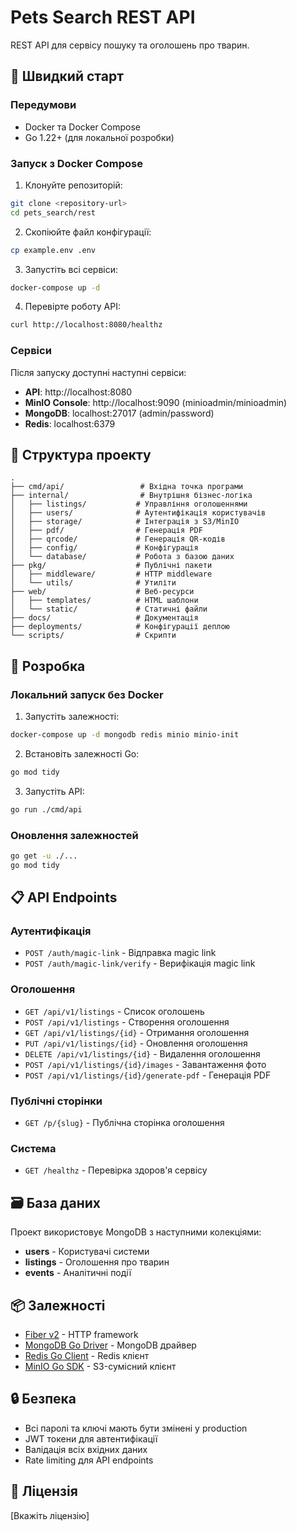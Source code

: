 # Pets Search REST API

REST API для сервісу пошуку та оголошень про тварин.

## 🚀 Швидкий старт

### Передумови
- Docker та Docker Compose
- Go 1.22+ (для локальної розробки)

### Запуск з Docker Compose

1. Клонуйте репозиторій:
```bash
git clone <repository-url>
cd pets_search/rest
```

2. Скопіюйте файл конфігурації:
```bash
cp example.env .env
```

3. Запустіть всі сервіси:
```bash
docker-compose up -d
```

4. Перевірте роботу API:
```bash
curl http://localhost:8080/healthz
```

### Сервіси

Після запуску доступні наступні сервіси:

- **API**: http://localhost:8080
- **MinIO Console**: http://localhost:9090 (minioadmin/minioadmin)
- **MongoDB**: localhost:27017 (admin/password)
- **Redis**: localhost:6379

## 📂 Структура проекту

```
.
├── cmd/api/                 # Вхідна точка програми
├── internal/                # Внутрішня бізнес-логіка
│   ├── listings/           # Управління оголошеннями
│   ├── users/              # Аутентифікація користувачів
│   ├── storage/            # Інтеграція з S3/MinIO
│   ├── pdf/                # Генерація PDF
│   ├── qrcode/             # Генерація QR-кодів
│   ├── config/             # Конфігурація
│   └── database/           # Робота з базою даних
├── pkg/                    # Публічні пакети
│   ├── middleware/         # HTTP middleware
│   └── utils/              # Утиліти
├── web/                    # Веб-ресурси
│   ├── templates/          # HTML шаблони
│   └── static/             # Статичні файли
├── docs/                   # Документація
├── deployments/            # Конфігурації деплою
└── scripts/                # Скрипти
```

## 🔧 Розробка

### Локальний запуск без Docker

1. Запустіть залежності:
```bash
docker-compose up -d mongodb redis minio minio-init
```

2. Встановіть залежності Go:
```bash
go mod tidy
```

3. Запустіть API:
```bash
go run ./cmd/api
```

### Оновлення залежностей

```bash
go get -u ./...
go mod tidy
```

## 📋 API Endpoints

### Аутентифікація
- `POST /auth/magic-link` - Відправка magic link
- `POST /auth/magic-link/verify` - Верифікація magic link

### Оголошення
- `GET /api/v1/listings` - Список оголошень
- `POST /api/v1/listings` - Створення оголошення
- `GET /api/v1/listings/{id}` - Отримання оголошення
- `PUT /api/v1/listings/{id}` - Оновлення оголошення
- `DELETE /api/v1/listings/{id}` - Видалення оголошення
- `POST /api/v1/listings/{id}/images` - Завантаження фото
- `POST /api/v1/listings/{id}/generate-pdf` - Генерація PDF

### Публічні сторінки
- `GET /p/{slug}` - Публічна сторінка оголошення

### Система
- `GET /healthz` - Перевірка здоров'я сервісу

## 🗃️ База даних

Проект використовує MongoDB з наступними колекціями:

- **users** - Користувачі системи
- **listings** - Оголошення про тварин
- **events** - Аналітичні події

## 📦 Залежності

- [Fiber v2](https://github.com/gofiber/fiber) - HTTP framework
- [MongoDB Go Driver](https://github.com/mongodb/mongo-go-driver) - MongoDB драйвер
- [Redis Go Client](https://github.com/go-redis/redis) - Redis клієнт
- [MinIO Go SDK](https://github.com/minio/minio-go) - S3-сумісний клієнт

## 🔒 Безпека

- Всі паролі та ключі мають бути змінені у production
- JWT токени для автентифікації
- Валідація всіх вхідних даних
- Rate limiting для API endpoints

## 📝 Ліцензія

[Вкажіть ліцензію]
